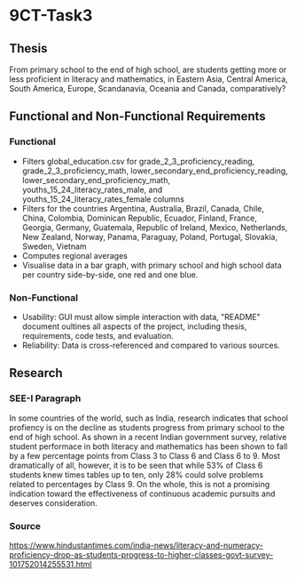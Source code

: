 # 9CT-Task3
## Thesis
From primary school to the end of high school, are students getting more or less proficient in literacy and mathematics, in Eastern Asia, Central America, South America, Europe, Scandanavia, Oceania and Canada, comparatively?
## Functional and Non-Functional Requirements
### Functional
- Filters global_education.csv for grade_2_3_proficiency_reading, grade_2_3_proficiency_math, lower_secondary_end_proficiency_reading, lower_secondary_end_proficiency_math, youths_15_24_literacy_rates_male, and youths_15_24_literacy_rates_female columns
- Filters for the countries Argentina, Australia, Brazil, Canada, Chile, China, Colombia, Dominican Republic, Ecuador, Finland, France, Georgia, Germany, Guatemala, Republic of Ireland, Mexico, Netherlands, New Zealand, Norway, Panama, Paraguay, Poland, Portugal, Slovakia, Sweden, Vietnam
- Computes regional averages
- Visualise data in a bar graph, with primary school and high school data per country side-by-side, one red and one blue.
### Non-Functional
- Usability: GUI must allow simple interaction with data, "README" document oultines all aspects of the project, including thesis, requirements, code tests, and evaluation.
- Reliability: Data is cross-referenced and compared to various sources.
## Research
### SEE-I Paragraph
In some countries of the world, such as India, research indicates that school profiency is on the decline as students progress from primary school to the end of high school. As shown in a recent Indian government survey, relative student performace in both literacy and mathematics has been shown to fall by a few percentage points from Class 3 to Class 6 and Class 6 to 9. Most dramatically of all, however, it is to be seen that while 53% of Class 6 students knew times tables up to ten, only 28% could solve problems related to percentages by Class 9. On the whole, this is not a promising indication toward the effectiveness of continuous academic pursuits and deserves consideration.
### Source
https://www.hindustantimes.com/india-news/literacy-and-numeracy-proficiency-drop-as-students-progress-to-higher-classes-govt-survey-101752014255531.html 

